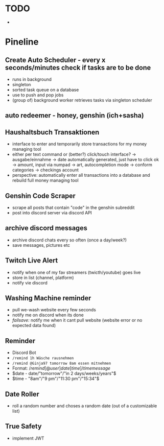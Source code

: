 # TODO
- 

# Pineline

## Create Auto Scheduler - every x seconds/minutes check if tasks are to be done
- runs in background
- singleton
- sorted task queue on a database
- use to push and pop jobs
- (group of) background worker retrieves tasks via singleton scheduler


## auto redeemer - honey, genshin (ich+sasha)

## Haushaltsbuch Transaktionen
- interface to enter and temporarily store transactions for my money managing tool
- either per text command or (better?) click/touch interface? -> ausgabe/einnahme -> date automatically generated, just have to click ok -> amount, input via numpad -> art, autocompletion mode -> conform categories -> checkings account
- perspective: automatically enter all transactions into a database and rebuild full money managing tool

## Genshin Code Scraper
- scrape all posts that contain "code" in the genshin subreddit
- post into discord server via discord API

## archive discord messages
- archive discord chats every so often (once a day/week?)
- save messages, pictures etc

## Twitch Live Alert
- notify when one of my fav streamers (twicth/youtube) goes live
- store in list (channel, platform)
- notify vie discord

## Washing Machine reminder
- pull we-wash website every few seconds
- notify me on discord when its done
- *failsave:* notify me when it cant pull website (website error or no expected data found)

## Reminder
- Discord Bot
- `/remind 1h Wäsche rausnehmen`
- `/remind @Ginja97 tomorrow 8am essen mitnehmen`
- Format: $/remind [@user] date [time]/time message$
- $date - date/"tomorrow"/"in 2 days/weeks/years"$
- $time - "8am"/"9 pm"/"11:30 pm"/"15:34"$

## Date Roller
- roll a random number and choses a random date (out of a customizable list)

## True Safety
- implement JWT